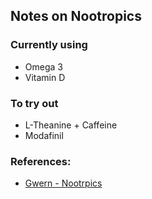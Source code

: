 ## Notes on Nootropics

### Currently using
- Omega 3
- Vitamin D

### To try out
- L-Theanine + Caffeine
- Modafinil

### References:
- [Gwern - Nootrpics](https://gwern.net/nootropic/nootropics)